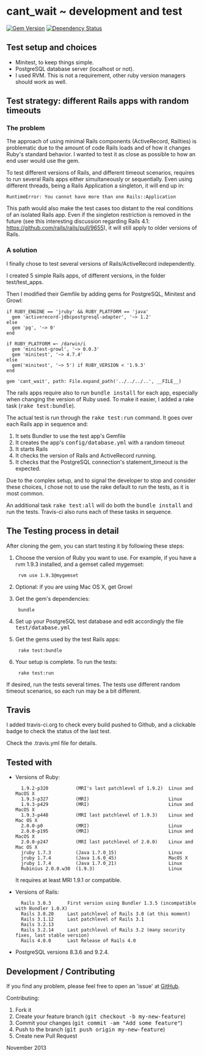 # cant_wait ~ development and test
[![Gem Version](https://badge.fury.io/rb/cant_wait.png)](https://badge.fury.io/rb/cant_wait)
[![Dependency Status](https://gemnasium.com/CarlosCD/cant_wait.png)](https://gemnasium.com/CarlosCD/cant_wait)


## Test setup and choices

- Minitest, to keep things simple.
- PostgreSQL database server (localhost or not).
- I used RVM.  This is not a requirement, other ruby version managers should work as well.


## Test strategy: different Rails apps with random timeouts

### The problem

The approach of using minimal Rails components (ActiveRecord, Railties) is problematic due to the amount of code Rails loads and of how it changes Ruby's standard behavior.  I wanted to test it as close as possible to how an end user would use the gem.

To test different versions of Rails, and different timeout scenarios, requires to run several Rails apps either simultaneously or sequentially.  Even using different threads, being a Rails Application a singleton, it will end up in:

    RuntimeError: You cannot have more than one Rails::Application

This path would also make the test cases too distant to the real conditions of an isolated Rails app.  Even if the singleton restriction is removed in the future (see this interesting discussion regarding Rails 4.1: <https://github.com/rails/rails/pull/9655>), it will still apply to older versions of Rails.

### A solution

I finally chose to test several versions of Rails/ActiveRecord independently.

I created 5 simple Rails apps, of different versions, in the folder test/test_apps.

Then I modified their Gemfile by adding gems for PostgreSQL, Minitest and Growl:

    if RUBY_ENGINE == 'jruby' && RUBY_PLATFORM == 'java'
      gem 'activerecord-jdbcpostgresql-adapter', '~> 1.2'
    else
      gem 'pg', '~> 0'
    end

    if RUBY_PLATFORM =~ /darwin/i
      gem 'minitest-growl', '~> 0.0.3'
      gem 'minitest', '~> 4.7.4'
    else
      gem('minitest', '~> 5') if RUBY_VERSION < '1.9.3'
    end

    gem 'cant_wait', path: File.expand_path('../../../..', __FILE__)

The rails apps require also to run <tt>bundle install</tt> for each app, especially when changing the version of Ruby used.  To make it easier, I added a rake task (<tt>rake test:bundle</tt>).

The actual test is run through the <tt>rake test:run</tt> command.  It goes over each Rails app in sequence and:

1. It sets Bundler to use the test app's Gemfile
2. It creates the app's <tt>config/database.yml</tt> with a random timeout
3. It starts Rails
4. It checks the version of Rails and ActiveRecord running.
5. It checks that the PostgreSQL connection's statement_timeout is the expected.

Due to the complex setup, and to signal the developer to stop and consider these choices, I chose not to use the rake default to run the tests, as it is most common.

An additional task <tt>rake test:all</tt> will do both the <tt>bundle install</tt> and run the tests.  Travis-ci also runs each of these tasks in sequence.


## The Testing process in detail

After cloning the gem, you can start testing it by following these steps:

1. Choose the version of Ruby you want to use.
    For example, if you have a rvm 1.9.3 installed, and a gemset called mygemset:

        rvm use 1.9.3@mygemset

2. Optional: if you are using Mac OS X, get Growl

3. Get the gem's dependencies:

        bundle

4. Set up your PostgreSQL test database and edit accordingly the file <tt>test/database.yml</tt>

5. Get the gems used by the test Rails apps:

        rake test:bundle

6. Your setup is complete.  To run the tests:

        rake test:run

If desired, run the tests several times.  The tests use different random timeout scenarios, so each run may be a bit different.


## Travis

I added travis-ci.org to check every build pushed to Github, and a clickable badge to check the status of the last test.

Check the .travis.yml file for details.


## Tested with

* Versions of Ruby:

        1.9.2-p320          (MRI's last patchlevel of 1.9.2)  Linux and MacOS X
        1.9.3-p327          (MRI)                             Linux
        1.9.3-p429          (MRI)                             Linux and MacOS X
        1.9.3-p448          (MRI last patchlevel of 1.9.3)    Linux and Mac OS X
        2.0.0-p0            (MRI)                             Linux
        2.0.0-p195          (MRI)                             Linux and MacOS X
        2.0.0-p247          (MRI last patchlevel of 2.0.0)    Linux and Mac OS X
        jruby 1.7.3         (Java 1.7.0_15)                   Linux
        jruby 1.7.4         (Java 1.6.0_45)                   MacOS X
        jruby 1.7.4         (Java 1.7.0_21)                   Linux
        Rubinius 2.0.0.w30  (1.9.3)                           Linux

  It requires at least MRI 1.9.1 or compatible.

* Versions of Rails:

        Rails 3.0.3      First version using Bundler 1.3.5 (incompatible with Bundler 1.0.X)
        Rails 3.0.20     Last patchlevel of Rails 3.0 (at this moment)
        Rails 3.1.12     Last patchlevel of Rails 3.1
        Rails 3.2.13
        Rails 3.2.14     Last patchlevel of Rails 3.2 (many security fixes, last stable version)
        Rails 4.0.0      Last Release of Rails 4.0

* PostgreSQL versions 8.3.6 and 9.2.4.


## Development / Contributing

If you find any problem, please feel free to open an 'issue' at [GitHub](https://github.com/CarlosCD/cant_wait).

Contributing:

1. Fork it
2. Create your feature branch (<tt>git checkout -b my-new-feature</tt>)
3. Commit your changes (<tt>git commit -am "Add some feature"</tt>)
4. Push to the branch (<tt>git push origin my-new-feature</tt>)
5. Create new Pull Request


November 2013
